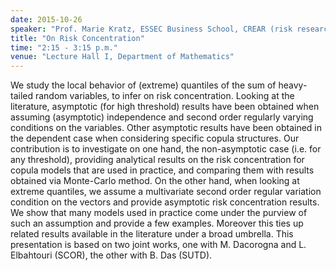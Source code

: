 ```yaml
---
date: 2015-10-26
speaker: "Prof. Marie Kratz, ESSEC Business School, CREAR (risk research center)"
title: "On Risk Concentration"
time: "2:15 - 3:15 p.m."
venue: "Lecture Hall I, Department of Mathematics"
---
```

We study the local behavior of (extreme) quantiles of the sum of 
heavy-tailed random variables, to infer on risk concentration. Looking at the 
literature, asymptotic (for high threshold) results have been obtained when 
assuming (asymptotic) independence and second order regularly varying 
conditions on the variables. Other asymptotic results have been obtained in the 
dependent case when considering specific copula structures. Our contribution is 
to investigate on one hand, the non-asymptotic case (i.e. for any threshold), 
providing analytical results on the risk concentration for copula models that 
are used in practice, and comparing them with results obtained via Monte-Carlo 
method. On the other hand, when looking at extreme quantiles, we assume a 
multivariate second order regular variation condition on the vectors and 
provide asymptotic risk concentration results. We show that many models used in 
practice come under the purview of such an assumption and provide a few 
examples. Moreover this ties up related results available in the literature 
under a broad umbrella. This presentation is based on two joint works, one with 
M. Dacorogna and L. Elbahtouri (SCOR), the other with B. Das (SUTD).
